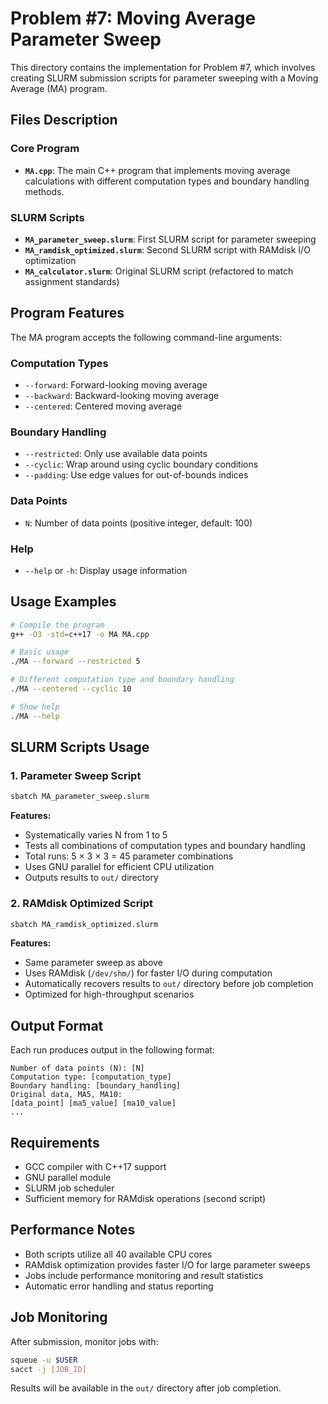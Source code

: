 # Problem #7: Moving Average Parameter Sweep

This directory contains the implementation for Problem #7, which involves creating SLURM submission scripts for parameter sweeping with a Moving Average (MA) program.

## Files Description

### Core Program
- **`MA.cpp`**: The main C++ program that implements moving average calculations with different computation types and boundary handling methods.

### SLURM Scripts
- **`MA_parameter_sweep.slurm`**: First SLURM script for parameter sweeping
- **`MA_ramdisk_optimized.slurm`**: Second SLURM script with RAMdisk I/O optimization
- **`MA_calculator.slurm`**: Original SLURM script (refactored to match assignment standards)

## Program Features

The MA program accepts the following command-line arguments:

### Computation Types
- `--forward`: Forward-looking moving average
- `--backward`: Backward-looking moving average  
- `--centered`: Centered moving average

### Boundary Handling
- `--restricted`: Only use available data points
- `--cyclic`: Wrap around using cyclic boundary conditions
- `--padding`: Use edge values for out-of-bounds indices

### Data Points
- `N`: Number of data points (positive integer, default: 100)

### Help
- `--help` or `-h`: Display usage information

## Usage Examples

```bash
# Compile the program
g++ -O3 -std=c++17 -o MA MA.cpp

# Basic usage
./MA --forward --restricted 5

# Different computation type and boundary handling
./MA --centered --cyclic 10

# Show help
./MA --help
```

## SLURM Scripts Usage

### 1. Parameter Sweep Script
```bash
sbatch MA_parameter_sweep.slurm
```

**Features:**
- Systematically varies N from 1 to 5
- Tests all combinations of computation types and boundary handling
- Total runs: 5 × 3 × 3 = 45 parameter combinations
- Uses GNU parallel for efficient CPU utilization
- Outputs results to `out/` directory

### 2. RAMdisk Optimized Script
```bash
sbatch MA_ramdisk_optimized.slurm
```

**Features:**
- Same parameter sweep as above
- Uses RAMdisk (`/dev/shm/`) for faster I/O during computation
- Automatically recovers results to `out/` directory before job completion
- Optimized for high-throughput scenarios

## Output Format

Each run produces output in the following format:
```
Number of data points (N): [N]
Computation type: [computation_type]
Boundary handling: [boundary_handling]
Original data, MA5, MA10:
[data_point] [ma5_value] [ma10_value]
...
```

## Requirements

- GCC compiler with C++17 support
- GNU parallel module
- SLURM job scheduler
- Sufficient memory for RAMdisk operations (second script)

## Performance Notes

- Both scripts utilize all 40 available CPU cores
- RAMdisk optimization provides faster I/O for large parameter sweeps
- Jobs include performance monitoring and result statistics
- Automatic error handling and status reporting

## Job Monitoring

After submission, monitor jobs with:
```bash
squeue -u $USER
sacct -j [JOB_ID]
```

Results will be available in the `out/` directory after job completion.
